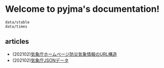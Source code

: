 
# Welcome to pyjma's documentation!


```{toctree}
data/stable
data/times
```

## articles

* (202102)[気象庁ホームページ防災気象情報のURL構造](https://qiita.com/e_toyoda/items/7a293313a725c4d306c0)
* (202102)[気象庁JSONデータ](https://qiita.com/michan06/items/48503631dd30275288f7)
